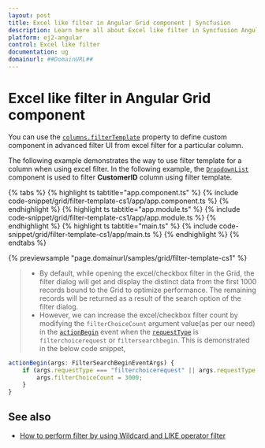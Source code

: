 ```yaml
---
layout: post
title: Excel like filter in Angular Grid component | Syncfusion
description: Learn here all about Excel like filter in Syncfusion Angular Grid component of Syncfusion Essential JS 2 and more.
platform: ej2-angular
control: Excel like filter 
documentation: ug
domainurl: ##DomainURL##
---
```


# Excel like filter in Angular Grid component

You can use the [`columns.filterTemplate`](https://ej2.syncfusion.com/angular/documentation/api/grid/column/#filtertemplate) property to define custom component in advanced filter UI from excel filter for a particular column.

The following example demonstrates the way to use filter template for a column when using excel filter. In the following example, the [`DropdownList`](https://ej2.syncfusion.com/angular/documentation/drop-down-list/getting-started/) component is used to filter **CustomerID** column using filter template.

{% tabs %}
{% highlight ts tabtitle="app.component.ts" %}
{% include code-snippet/grid/filter-template-cs1/app/app.component.ts %}
{% endhighlight %}
{% highlight ts tabtitle="app.module.ts" %}
{% include code-snippet/grid/filter-template-cs1/app/app.module.ts %}
{% endhighlight %}
{% highlight ts tabtitle="main.ts" %}
{% include code-snippet/grid/filter-template-cs1/app/main.ts %}
{% endhighlight %}
{% endtabs %}
  
{% previewsample "page.domainurl/samples/grid/filter-template-cs1" %}

> * By default, while opening the excel/checkbox filter in the Grid, the filter dialog will get and display the distinct data from the first 1000 records bound to the Grid to optimize performance. The remaining records will be returned as a result of the search option of the filter dialog.
> * However, we can increase the excel/checkbox filter count by modifying the `filterChoiceCount` argument value(as per our need) in the [`actionBegin`](https://ej2.syncfusion.com/angular/documentation/api/grid/#actionBegin) event when the [`requestType`](https://ej2.syncfusion.com/angular/documentation/api/grid/filterEventArgs/#requesttype) is `filterchoicerequest` or `filtersearchbegin`. This is demonstrated in the below code snippet,

```typescript
actionBegin(args: FilterSearchBeginEventArgs) {
    if (args.requestType === "filterchoicerequest" || args.requestType === "filtersearchbegin") {
        args.filterChoiceCount = 3000;
    }
}
```

## See also

* [How to perform filter by using Wildcard and LIKE operator filter](./filtering/#wildcard-and-like-operator-filter)